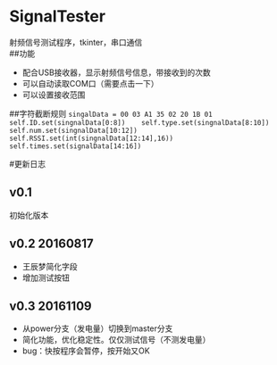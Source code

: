 # SignalTester
射频信号测试程序，tkinter，串口通信   
##功能
* 配合USB接收器，显示射频信号信息，带接收到的次数
* 可以自动读取COM口（需要点击一下）   
* 可以设置接收范围   

##字符截断规则
	```
	singalData = 00 03 A1 35 02 20 1B 01 
	self.ID.set(singnalData[0:8])   
	self.type.set(singnalData[8:10])   
	self.num.set(singnalData[10:12])   
	self.RSSI.set(int(singnalData[12:14],16))
	self.times.set(signalData[14:16])
	``` 

#更新日志
## v0.1
初始化版本  

## v0.2 20160817
* 王辰梦简化字段  
* 增加测试按钮 

## v0.3 20161109
* 从power分支（发电量）切换到master分支
* 简化功能，优化稳定性。仅仅测试信号（不测发电量）
* bug：快按程序会暂停，按开始又OK